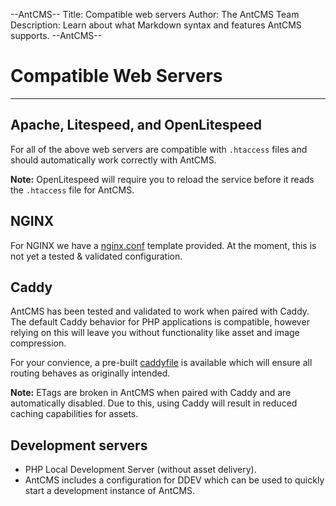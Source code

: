 --AntCMS--
Title: Compatible web servers
Author: The AntCMS Team
Description: Learn about what Markdown syntax and features AntCMS supports.
--AntCMS--

# Compatible Web Servers

---

## Apache, Litespeed, and OpenLitespeed

For all of the above web servers are compatible with `.htaccess` files and should automatically work correctly with AntCMS.

**Note:** OpenLitespeed will require you to reload the service before it reads the `.htaccess` file for AntCMS.

## NGINX

For NGINX we have a [nginx.conf](https://github.com/AntCMS-org/AntCMS/blob/main/configs/nginx.conf) template provided.
At the moment, this is not yet a tested & validated configuration.

## Caddy

AntCMS has been tested and validated to work when paired with Caddy.
The default Caddy behavior for PHP applications is compatible, however relying on this will leave you without functionality like asset and image compression.

For your convience, a pre-built [caddyfile](https://github.com/AntCMS-org/AntCMS/blob/main/configs/caddyfile) is available which will ensure all routing behaves as originally intended.

**Note:** ETags are broken in AntCMS when paired with Caddy and are automatically disabled. Due to this, using Caddy will result in reduced caching capabilities for assets.

## Development servers

 - PHP Local Development Server (without asset delivery).
 - AntCMS includes a configuration for DDEV which can be used to quickly start a development instance of AntCMS.
